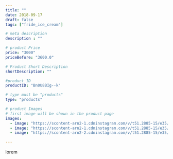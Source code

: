```yaml
---
title: ""
date: 2018-09-17
draft: false
tags: ["fride_ice_cream"]

# meta description
description : ""

# product Price
price: "3000"
priceBefore: "3600.0"

# Product Short Description
shortDescription: ""

#product ID
productID: "Bn0U8BIg--k"

# type must be "products"
type: "products"

# product Images
# first image will be shown in the product page
images:
  - image: "https://scontent-arn2-1.cdninstagram.com/v/t51.2885-15/e35/41151188_284205898973279_1267219643550684017_n.jpg?_nc_ht=scontent-arn2-1.cdninstagram.com&_nc_cat=111&_nc_ohc=CiQv_gIro9gAX9yTqOz&se=7&tp=1&oh=1b2062512ae541e5d582c8f677e1e66c&oe=606150FC&ig_cache_key=MTg3MDIxMTc4Mjg3NTU0ODY4OQ%3D%3D.2"
  - image: "https://scontent-arn2-1.cdninstagram.com/v/t51.2885-15/e35/41220213_338034316771302_8148144556451901989_n.jpg?_nc_ht=scontent-arn2-1.cdninstagram.com&_nc_cat=106&_nc_ohc=z3Siv1Cgd9oAX9KEiBi&se=7&tp=1&oh=348721cdb14fa1ef700cac7438076ec1&oe=606140AA&ig_cache_key=MTg3MDIxMTgwMDM3NDI3Mjg0Nw%3D%3D.2"
  - image: "https://scontent-arn2-2.cdninstagram.com/v/t51.2885-15/e35/41342542_316884465784380_5115275722216479755_n.jpg?_nc_ht=scontent-arn2-2.cdninstagram.com&_nc_cat=100&_nc_ohc=4FZGNGV8Lx4AX-SES_y&se=7&tp=1&oh=fd9082acc207f334b0724bbd66dae7d5&oe=60604476&ig_cache_key=MTg3MDIxMTgxNzg5ODE1OTU0Mg%3D%3D.2"

---
```

lorem
